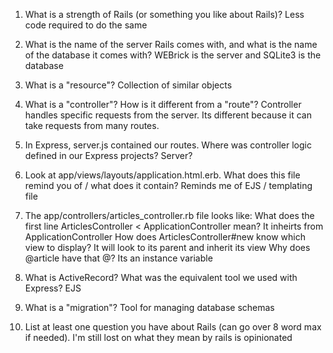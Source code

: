 1. What is a strength of Rails (or something you like about Rails)?
Less code required to do the same

2. What is the name of the server Rails comes with, and what is the name of the database it comes with?
WEBrick is the server and SQLite3 is the database

3. What is a "resource"?
Collection of similar objects

4. What is a "controller"? How is it different from a "route"?
Controller handles specific requests from the server. Its different because it can take requests from many routes.

5. In Express, server.js contained our routes. Where was controller logic defined in our Express projects?
Server?

6. Look at app/views/layouts/application.html.erb. What does this file remind you of / what does it contain?
Reminds me of EJS / templating file


7. The app/controllers/articles_controller.rb file looks like:
What does the first line ArticlesController < ApplicationController mean?
	It inheirts from ApplicationController
How does ArticlesController#new know which view to display?
	It will look to its parent and inherit its view
Why does @article have that @?
	Its an instance variable

8. What is ActiveRecord? What was the equivalent tool we used with Express?
EJS

9. What is a "migration"?
Tool for managing database schemas

10. List at least one question you have about Rails (can go over 8 word max if needed).
I'm still lost on what they mean by rails is opinionated


